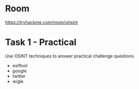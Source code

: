 # Room
https://tryhackme.com/room/ohsint

# Task 1 - Practical
Use OSINT techniques to answer practical challenge questions
* exiftool
* google
* twitter
* wigle

